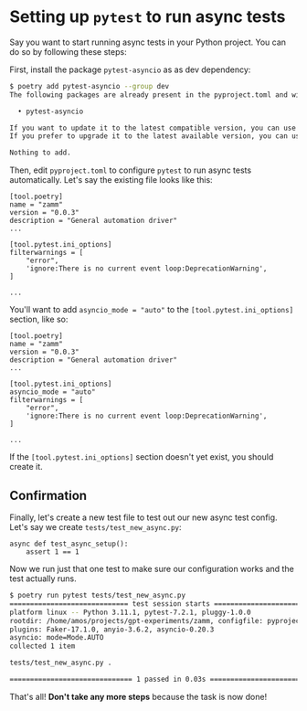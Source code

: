 # Setting up `pytest` to run async tests

Say you want to start running async tests in your Python project. You can do so by following these steps:

First, install the package `pytest-asyncio` as as dev dependency:

```bash
$ poetry add pytest-asyncio --group dev
The following packages are already present in the pyproject.toml and will be skipped:

  • pytest-asyncio

If you want to update it to the latest compatible version, you can use `poetry update package`.
If you prefer to upgrade it to the latest available version, you can use `poetry add package@latest`.

Nothing to add.
```

Then, edit `pyproject.toml` to configure `pytest` to run async tests automatically. Let's say the existing file looks like this:

```
[tool.poetry]
name = "zamm"
version = "0.0.3"
description = "General automation driver"
...

[tool.pytest.ini_options]
filterwarnings = [
    "error",
    'ignore:There is no current event loop:DeprecationWarning',
]

...
```

You'll want to add `asyncio_mode = "auto"` to the `[tool.pytest.ini_options]` section, like so:

```
[tool.poetry]
name = "zamm"
version = "0.0.3"
description = "General automation driver"
...

[tool.pytest.ini_options]
asyncio_mode = "auto"
filterwarnings = [
    "error",
    'ignore:There is no current event loop:DeprecationWarning',
]

...
```

If the `[tool.pytest.ini_options]` section doesn't yet exist, you should create it.

## Confirmation

Finally, let's create a new test file to test out our new async test config. Let's say we create `tests/test_new_async.py`:

```
async def test_async_setup():
    assert 1 == 1
```

Now we run just that one test to make sure our configuration works and the test actually runs.

```bash
$ poetry run pytest tests/test_new_async.py
============================= test session starts ==============================
platform linux -- Python 3.11.1, pytest-7.2.1, pluggy-1.0.0
rootdir: /home/amos/projects/gpt-experiments/zamm, configfile: pyproject.toml
plugins: Faker-17.1.0, anyio-3.6.2, asyncio-0.20.3
asyncio: mode=Mode.AUTO
collected 1 item                                                               

tests/test_new_async.py .                                                [100%]

============================== 1 passed in 0.03s ===============================
```

That's all! **Don't take any more steps** because the task is now done!